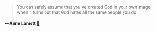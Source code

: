 > You can safely assume that you've created God in your own image when it turns out that God hates all the same people you do.
  #### —Anne Lamott [:scroll:](undefined)